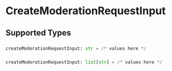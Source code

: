 # CreateModerationRequestInput


## Supported Types

### 

```python
createModerationRequestInput: str = /* values here */
```

### 

```python
createModerationRequestInput: list[str] = /* values here */
```

